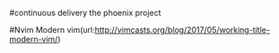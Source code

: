 #continuous delivery
the phoenix project

#Nvim
Modern vim(url:http://vimcasts.org/blog/2017/05/working-title-modern-vim/)
